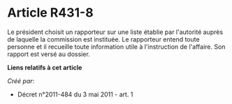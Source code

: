 # Article R431-8

Le président choisit un rapporteur sur une liste établie par l'autorité auprès de laquelle la commission est instituée. Le
rapporteur entend toute personne et il recueille toute information utile à l'instruction de l'affaire. Son rapport est versé
au dossier.

**Liens relatifs à cet article**

_Créé par_:

  - Décret n°2011-484 du 3 mai 2011 - art. 1
